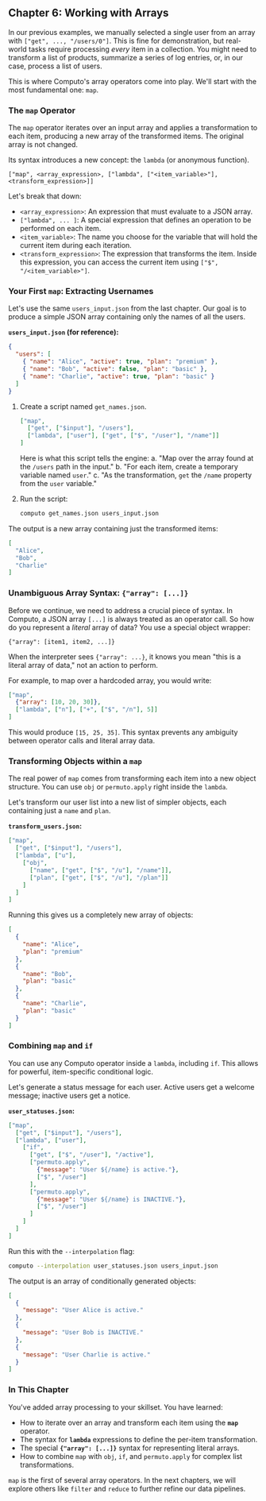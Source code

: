 ## **Chapter 6: Working with Arrays**

In our previous examples, we manually selected a single user from an array with `["get", ..., "/users/0"]`. This is fine for demonstration, but real-world tasks require processing *every* item in a collection. You might need to transform a list of products, summarize a series of log entries, or, in our case, process a list of users.

This is where Computo's array operators come into play. We'll start with the most fundamental one: `map`.

### The `map` Operator

The `map` operator iterates over an input array and applies a transformation to each item, producing a new array of the transformed items. The original array is not changed.

Its syntax introduces a new concept: the `lambda` (or anonymous function).

`["map", <array_expression>, ["lambda", ["<item_variable>"], <transform_expression>]]`

Let's break that down:
*   `<array_expression>`: An expression that must evaluate to a JSON array.
*   `["lambda", ... ]`: A special expression that defines an operation to be performed on each item.
*   `<item_variable>`: The name you choose for the variable that will hold the current item during each iteration.
*   `<transform_expression>`: The expression that transforms the item. Inside this expression, you can access the current item using `["$", "/<item_variable>"]`.

### Your First `map`: Extracting Usernames

Let's use the same `users_input.json` from the last chapter. Our goal is to produce a simple JSON array containing only the names of all the users.

**`users_input.json` (for reference):**
```json
{
  "users": [
    { "name": "Alice", "active": true, "plan": "premium" },
    { "name": "Bob", "active": false, "plan": "basic" },
    { "name": "Charlie", "active": true, "plan": "basic" }
  ]
}
```

1.  Create a script named `get_names.json`.

    ```json
    ["map",
      ["get", ["$input"], "/users"],
      ["lambda", ["user"], ["get", ["$", "/user"], "/name"]]
    ]
    ```

    Here is what this script tells the engine:
    a.  "Map over the array found at the `/users` path in the input."
    b.  "For each item, create a temporary variable named `user`."
    c.  "As the transformation, `get` the `/name` property from the `user` variable."

2.  Run the script:

    ```bash
    computo get_names.json users_input.json
    ```

The output is a new array containing just the transformed items:
```json
[
  "Alice",
  "Bob",
  "Charlie"
]
```

### Unambiguous Array Syntax: `{"array": [...]}`

Before we continue, we need to address a crucial piece of syntax. In Computo, a JSON array `[...]` is always treated as an operator call. So how do you represent a *literal* array of data? You use a special object wrapper:

`{"array": [item1, item2, ...]}`

When the interpreter sees `{"array": ...}`, it knows you mean "this is a literal array of data," not an action to perform.

For example, to map over a hardcoded array, you would write:
```json
["map",
  {"array": [10, 20, 30]},
  ["lambda", ["n"], ["+", ["$", "/n"], 5]]
]
```
This would produce `[15, 25, 35]`. This syntax prevents any ambiguity between operator calls and literal array data.

### Transforming Objects within a `map`

The real power of `map` comes from transforming each item into a new object structure. You can use `obj` or `permuto.apply` right inside the `lambda`.

Let's transform our user list into a new list of simpler objects, each containing just a `name` and `plan`.

**`transform_users.json`:**
```json
["map",
  ["get", ["$input"], "/users"],
  ["lambda", ["u"],
    ["obj",
      ["name", ["get", ["$", "/u"], "/name"]],
      ["plan", ["get", ["$", "/u"], "/plan"]]
    ]
  ]
]
```

Running this gives us a completely new array of objects:
```json
[
  {
    "name": "Alice",
    "plan": "premium"
  },
  {
    "name": "Bob",
    "plan": "basic"
  },
  {
    "name": "Charlie",
    "plan": "basic"
  }
]
```

### Combining `map` and `if`

You can use any Computo operator inside a `lambda`, including `if`. This allows for powerful, item-specific conditional logic.

Let's generate a status message for each user. Active users get a welcome message; inactive users get a notice.

**`user_statuses.json`:**
```json
["map",
  ["get", ["$input"], "/users"],
  ["lambda", ["user"],
    ["if",
      ["get", ["$", "/user"], "/active"],
      ["permuto.apply",
        {"message": "User ${/name} is active."},
        ["$", "/user"]
      ],
      ["permuto.apply",
        {"message": "User ${/name} is INACTIVE."},
        ["$", "/user"]
      ]
    ]
  ]
]
```

Run this with the `--interpolation` flag:
```bash
computo --interpolation user_statuses.json users_input.json
```

The output is an array of conditionally generated objects:
```json
[
  {
    "message": "User Alice is active."
  },
  {
    "message": "User Bob is INACTIVE."
  },
  {
    "message": "User Charlie is active."
  }
]
```

### In This Chapter

You've added array processing to your skillset. You have learned:
*   How to iterate over an array and transform each item using the **`map`** operator.
*   The syntax for **`lambda`** expressions to define the per-item transformation.
*   The special **`{"array": [...]}`** syntax for representing literal arrays.
*   How to combine `map` with `obj`, `if`, and `permuto.apply` for complex list transformations.

`map` is the first of several array operators. In the next chapters, we will explore others like `filter` and `reduce` to further refine our data pipelines.
